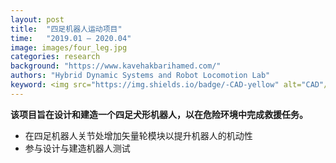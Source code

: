 ```yaml
---
layout: post
title:  "四足机器人运动项目"
time:   "2019.01 – 2020.04"
image: images/four_leg.jpg
categories: research
background: "https://www.kavehakbarihamed.com/"
authors: "Hybrid Dynamic Systems and Robot Locomotion Lab"
keyword: <img src="https://img.shields.io/badge/-CAD-yellow" alt="CAD"/>&nbsp;<img src="https://img.shields.io/badge/-机械设计-yellow" alt="机械设计"/>
---
```

**该项目旨在设计和建造一个四足犬形机器人，以在危险环境中完成救援任务。**

- 在四足机器人关节处增加矢量轮模块以提升机器人的机动性
- 参与设计与建造机器人测试
